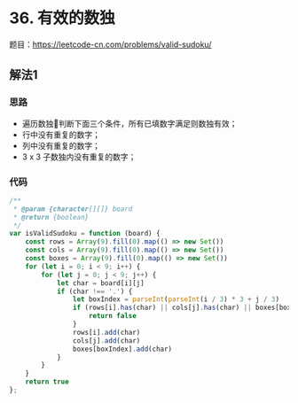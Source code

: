 # 36. 有效的数独
题目：https://leetcode-cn.com/problems/valid-sudoku/

## 解法1
### 思路
* 遍历数独判断下面三个条件，所有已填数字满足则数独有效；
* 行中没有重复的数字；
* 列中没有重复的数字；
* 3 x 3 子数独内没有重复的数字；

### 代码
```js
/**
 * @param {character[][]} board
 * @return {boolean}
 */
var isValidSudoku = function (board) {
    const rows = Array(9).fill(0).map(() => new Set())
    const cols = Array(9).fill(0).map(() => new Set())
    const boxes = Array(9).fill(0).map(() => new Set())
    for (let i = 0; i < 9; i++) {
        for (let j = 0; j < 9; j++) {
            let char = board[i][j]
            if (char !== '.') {
                let boxIndex = parseInt(parseInt(i / 3) * 3 + j / 3)
                if (rows[i].has(char) || cols[j].has(char) || boxes[boxIndex].has(char)) {
                    return false
                }
                rows[i].add(char)
                cols[j].add(char)
                boxes[boxIndex].add(char)
            }
        }
    }
    return true
};
```